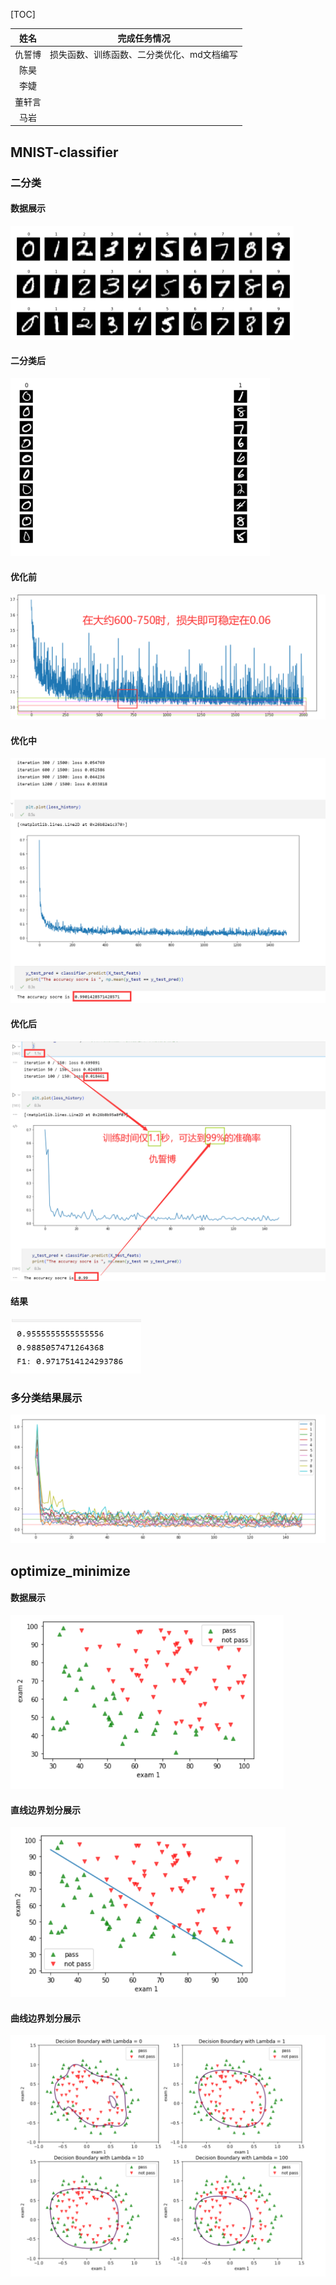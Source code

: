 [TOC]

|  姓名  |               完成任务情况               |
| :----: | :--------------------------------------: |
| 仇誓博 | 损失函数、训练函数、二分类优化、md文档编写 |
|  陈昊  |                                          |
|  李婕  |                                          |
| 董轩言 |                                          |
| 马岩 |                                          |

 

## MNIST-classifier

### 二分类

#### 数据展示
<img src="./pic/01.png" style="zoom: 50%;" />

#### 二分类后
<img src="./pic/02.png" style="zoom:50%;" />

#### 优化前
<img src="./pic/03.png" style="zoom: 50%;" />

#### 优化中
<img src="./pic/04.png" style="zoom: 50%;" />

#### 优化后
<img src="./pic/05.png" style="zoom:67%;" />

#### 结果
<img src="./pic/07.png" style="zoom:67%;" />

### 多分类结果展示

<img src="./pic/06.png" style="zoom:67%;" />

## optimize_minimize

#### 数据展示
<img src="./pic/08.png" style="zoom:67%;" />

#### 直线边界划分展示
<img src="./pic/09.png" style="zoom:67%;" />

#### 曲线边界划分展示
<img src="./pic/10.png" style="zoom:67%;" />


